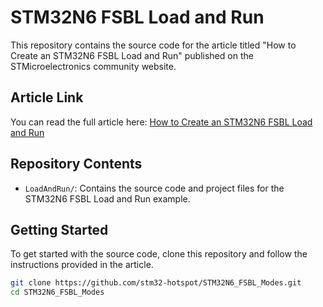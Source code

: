 # STM32N6 FSBL Load and Run

This repository contains the source code for the article titled "How to Create an STM32N6 FSBL Load and Run" published on the STMicroelectronics community website.

## Article Link

You can read the full article here: [How to Create an STM32N6 FSBL Load and Run](https://community.st.com/t5/stm32-mcus/how-to-create-an-stm32n6-fsbl-load-and-run/ta-p/768206)

## Repository Contents

- `LoadAndRun/`: Contains the source code and project files for the STM32N6 FSBL Load and Run example.

## Getting Started

To get started with the source code, clone this repository and follow the instructions provided in the article.

```bash
git clone https://github.com/stm32-hotspot/STM32N6_FSBL_Modes.git
cd STM32N6_FSBL_Modes
